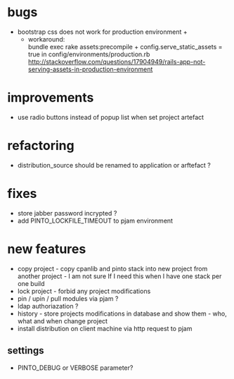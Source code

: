# bugs
- bootstrap css does not work for production environment +
	- workaround:  
	bundle exec rake assets:precompile + config.serve_static_assets = true in config/environments/production.rb 
	http://stackoverflow.com/questions/17904949/rails-app-not-serving-assets-in-production-environment

# improvements
- use radio buttons instead of popup list when set project artefact

# refactoring
- distribution_source should be renamed to application or arftefact ?

# fixes
- store jabber password incrypted ? 
- add PINTO_LOCKFILE_TIMEOUT to pjam environment 

# new features
- copy project - copy cpanlib and pinto stack into new project from another project - I am not sure If I need this when I have one stack per one build
- lock project - forbid any project modifications
- pin / upin / pull modules via pjam  ?
- ldap authoriazation ?
- history - store projects modifications in database and show them - who, what and when change project
- install distribution on client machine via http request to pjam

## settings
- PINTO_DEBUG or VERBOSE parameter?


